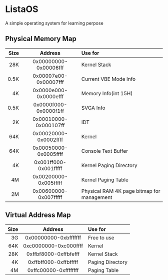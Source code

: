 # ListaOS
A simple operating system for learning perpose

## Physical Memory Map

| Size |        Address        |                   Use for                   |
| ---: | :-------------------: | :------------------------------------------ |
|  28K | 0x00000000-0x00006fff | Kernel Stack                                |
| 0.5K | 0x00007e00-0x00007fff | Current VBE Mode Info                       |
|   4K | 0x0000e000-0x0000efff | Memory Info(int 15H)                        |
| 0.5K | 0x0000f000-0x0000f1ff | SVGA Info                                   |
|   2K | 0x00010000-0x000107ff | IDT                                         |
|  64K | 0x00020000-0x0002ffff | Kernel                                      |
|  64K | 0x00050000-0x0005ffff | Console Text Buffer                         |
|   4K | 0x001ff000-0x001fffff | Kernel Paging Directory                     |
|   4M | 0x00200000-0x005fffff | Kernel Paging Table                         |
|   2M | 0x00600000-0x007fffff | Physical RAM 4K page bitmap for management  |

## Virtual Address Map

| Size |        Address        |                   Use for                   |
| ---: | :-------------------: | :------------------------------------------ |
|   3G | 0x00000000-0xbfffffff | Free to use                                 |
|  64K | 0xc0000000-0xc000ffff | Kernel                                      |
|  28K | 0xffbf8000-0xffbfefff | Kernel Stack                                |
|   4K | 0xffbff000-0xffbfffff | Paging Directory                            |
|   4M | 0xffc00000-0xffffffff | Paging Table                                |
